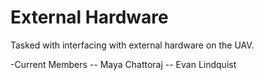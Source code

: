 # External Hardware

Tasked with interfacing with external hardware on the UAV.

-Current Members
-- Maya Chattoraj
-- Evan Lindquist
